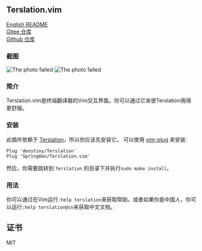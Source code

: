 ## Terslation.vim

[English README](./README_CN.md)  
[Gitee 仓库](https://gitee.com/springhan/Terslation.vim)  
[Github 仓库](https://github.com/SpringHan/Terslation.vim)

### 截图

![The photo failed](./demo.png)
![The photo failed](./demo1.png)

### 简介

Terslation.vim是终端翻译器的Vim交互界面。你可以通过它来使Terslation用得更舒服。

### 安装

此插件依赖于 [Terslation](https://github.com/denstiny/Terslation)，所以你应该先安装它。
可以使用 [vim-plug](https://github.com/junegunn) 来安装:

```vim
Plug 'denstiny/Terslation'
Plug 'SpringHan/Terslation.vim'
```

然后，你需要跳转到 `Terslation` 的目录下并执行`sudo make install`。

### 用法

你可以通过在Vim运行`:help terslation`来获取帮助。或者如果你是中国人，你可以运行`:help terslation@cn`来获取中文文档。

## 证书
MIT
